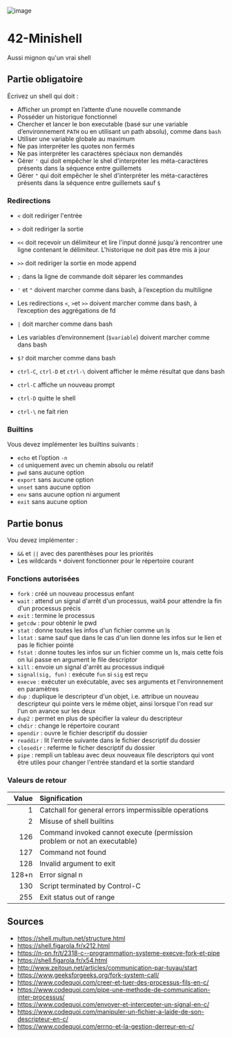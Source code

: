 ![image](https://github.com/vfuster66/42-Minishell/assets/124174795/a3b1966a-0225-42f5-94fd-2608c06fbf34)

# 42-Minishell
Aussi mignon qu'un vrai shell

## Partie obligatoire
Écrivez un shell qui doit :
- Afficher un prompt en l’attente d’une nouvelle commande
- Posséder un historique fonctionnel
- Chercher et lancer le bon executable (basé sur une variable d’environnement `PATH` ou en utilisant un path absolu), comme dans `bash`
- Utiliser une variable globale au maximum
- Ne pas interpréter les quotes non fermés
- Ne pas interpréter les caractères spéciaux non demandés
- Gérer `'` qui doit empêcher le shel d'interpréter les méta-caractères présents dans la séquence entre guillemets
- Gérer `"` qui doit empêcher le shel d'interpréter les méta-caractères présents dans la séquence entre guillemets sauf `$`

### Redirections
- `<` doit rediriger l'entrée
- `>` doit rediriger la sortie
- `<<` doit recevoir un délimiteur et lire l'input donné jusqu'à rencontrer une ligne contenant le délimiteur. L'historique ne doit pas être mis à jour
- `>>` doit rediriger la sortie en mode append 
    
- `;` dans la ligne de commande doit séparer les commandes
- `'` et `"` doivent marcher comme dans bash, à l’exception du multiligne
- Les redirections `<`, `>`et `>>` doivent marcher comme dans bash, à l’exception des aggrégations de fd
- `|` doit marcher comme dans bash
- Les variables d’environnement (`$variable`) doivent marcher comme dans bash
- `$?` doit marcher comme dans bash
  
- `ctrl-C`, `ctrl-D` et `ctrl-\` doivent afficher le même résultat que dans bash
- `ctrl-C` affiche un nouveau prompt
- `ctrl-D` quitte le shell
- `ctrl-\` ne fait rien

### Builtins
Vous devez implémenter les builtins suivants :
  - `echo` et l’option `-n`
  - `cd` uniquement avec un chemin absolu ou relatif
  - `pwd` sans aucune option
  - `export` sans aucune option
  - `unset` sans aucune option
  - `env` sans aucune option ni argument
  - `exit` sans aucune option

## Partie bonus
Vou devez implémenter :
- `&&` et `||` avec des parenthèses pour les priorités
- Les wildcards `*` doivent fonctionner pour le répertoire courant

### Fonctions autorisées
- `fork` : créé un nouveau processus enfant
- `wait` : attend un signal d'arrêt d'un processus, wait4 pour attendre la fin d'un processus précis
- `exit` : termine le processus
- `getcdw` : pour obtenir le pwd
- `stat` : donne toutes les infos d'un fichier comme un ls
- `lstat` : same sauf que dans le cas d'un lien donne les infos sur le lien et pas le fichier pointé
- `fstat` : donne toutes les infos sur un fichier comme un ls, mais cette fois on lui passe en argument le file descriptor
- `kill` : envoie un signal d'arrêt au processus indiqué
- `signal(sig, fun)` : exécute `fun` si `sig` est reçu
- `execve` : exécuter un exécutable, avec ses arguments et l'environnement en paramètres
- `dup` : duplique le descripteur d'un objet, i.e. attribue un nouveau descripteur qui pointe vers le même objet, ainsi lorsque l'on read sur l'un on avance sur les deux
- `dup2` : permet en plus de spécifier la valeur du descripteur
- `chdir` :  change le répertoire courant
- `opendir` : ouvre le fichier descriptif du dossier
- `readdir` : lit l'entrée suivante dans le fichier descriptif du dossier
- `closedir` : referme le ficher descriptif du dossier
- `pipe` : rempli un tableau avec deux nouveaux file descriptors qui vont être utiles pour changer l'entrée standard et la sortie standard

### Valeurs de retour

| Value | Signification |
|----:|:-------------|
| 1 | Catchall for general errors	impermissible operations |
| 2 | Misuse of shell builtins |
| 126	| Command invoked cannot execute (permission problem or not an executable) |
| 127	| Command not found |
| 128	| Invalid argument to exit |
| 128+n | Error signal n |
| 130	| Script terminated by Control-C |
| 255 | Exit status out of range |

## Sources

- https://shell.multun.net/structure.html
- https://shell.figarola.fr/x212.html
- https://n-pn.fr/t/2318-c--programmation-systeme-execve-fork-et-pipe
- https://shell.figarola.fr/x54.html
- http://www.zeitoun.net/articles/communication-par-tuyau/start
- https://www.geeksforgeeks.org/fork-system-call/
- https://www.codequoi.com/creer-et-tuer-des-processus-fils-en-c/
- https://www.codequoi.com/pipe-une-methode-de-communication-inter-processus/
- https://www.codequoi.com/envoyer-et-intercepter-un-signal-en-c/
- https://www.codequoi.com/manipuler-un-fichier-a-laide-de-son-descripteur-en-c/
- https://www.codequoi.com/errno-et-la-gestion-derreur-en-c/



